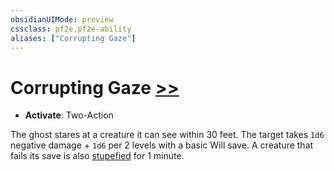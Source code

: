 ```yaml
---
obsidianUIMode: preview
cssclass: pf2e,pf2e-ability
aliases: ["Corrupting Gaze"]
---
```

# Corrupting Gaze [>>](chapter-9-playing-the-game.md#Actions "Two-Action")

- **Activate**: Two-Action

The ghost stares at a creature it can see within 30 feet. The target takes `1d6` negative damage + `1d6` per 2 levels with a basic Will save. A creature that fails its save is also [stupefied](conditions.md#Stupefied) for 1 minute.